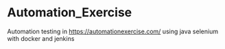 # Automation_Exercise

Automation testing in https://automationexercise.com/ using java selenium with docker and jenkins
